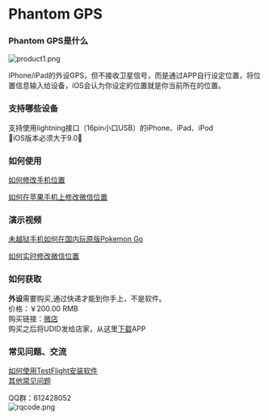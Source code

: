 # Phantom GPS
### Phantom GPS是什么
![product1.png](http://upload-images.jianshu.io/upload_images/5872815-dc2dc69e4028d067.png?imageMogr2/auto-orient/strip%7CimageView2/2/w/1240)

iPhone/iPad的外设GPS，但不接收卫星信号，而是通过APP自行设定位置，将位置信息输入给设备，iOS会认为你设定的位置就是你当前所在的位置。
### 支持哪些设备
支持使用lightning接口（16pin小口USB）的iPhone、iPad、iPod<br>
&#x1F534;iOS版本必须大于9.0&#x1F534;

### 如何使用
[如何修改手机位置](https://jingyan.baidu.com/article/4b07be3ca7a77c48b380f334.html)

[如何在苹果手机上修改微信位置](https://jingyan.baidu.com/article/4b07be3ca7a77c48b380f334.html)
### 演示视频
[未越狱手机如何在国内玩原版Pokemon Go](http://player.youku.com/embed/XMjcxMjE0MjYzNg==)

[如何实时修改微信位置](http://player.youku.com/embed/XMjcwODc2NzAzNg==)
### 如何获取
**外设**需要购买,通过快递才能到你手上，不是软件。
<br>
价格：￥200.00 RMB<br>
购买链接：[微店](https://weidian.com/i/2055676863?wfr=c&ifr=itemdetail)
<br>
购买之后将UDID发给店家，从这里[下载](https://www.pgyer.com/phantomgps)APP
### 常见问题、交流
[如何使用TestFlight安装软件](https://jingyan.baidu.com/article/63f23628276e1d0209ab3d10.html)<br>
[其他常见问题](https://github.com/phantomgps/phantomgps.github.io/blob/master/faq.md)

QQ群：612428052<br>
![rqcode.png](http://upload-images.jianshu.io/upload_images/5872815-efba5722342dc399.png?imageMogr2/auto-orient/strip%7CimageView2/2/w/1240)

